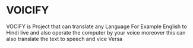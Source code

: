 # VOICIFY
VOCIFY is Project that can translate any Language For Example English to Hindi live and also operate the computer by your voice moreover this can also translate the text to speech and vice Versa
